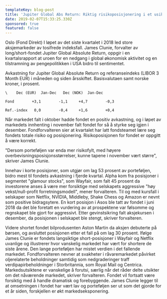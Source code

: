```yaml
---
templateKey: blog-post
title: 'Jupiter Global Abs Return: Riktig risikoposisjonering i et usikkert marked'
date: 2019-02-07T15:33:25.330Z
sponsored: true
featured: false
---
```

Oslo (Fond Direkt) I løpet av det siste kvartalet i 2018 led store aksjemarkeder av tosifrede indeksfall. James Clunie, forvalter av long/short-fondet Jupiter Global Absolute Return, oppgir i en kvartalsrapport at uroen for en nedgang i global økonomisk aktivitet og en tilstramning av pengepolitikken i USA bidro til sentimentet.



Avkastning for Jupiter Global Absolute Return og referanseindeks (LIBOR 3 Month EUR) i måneden og siden årsskiftet. Basisvalutaen samt norske kroner, i prosent.


```
\    Dec (EUR)  Jan-Dec   Dec (NOK)  Jan-Dec            

Fond        +3,1        -1,1     +4,7        -0,3              

Ref.-index   0,0        -0,4     +1,6        +0,4            
```  

Når markedet falt i oktober hadde fondet en positiv avkastning, og i løpet av markedets innhenting i november falt fondet for så å styrke seg igjen i desember. Fondforvalteren sier at kvartalet har latt fondsteamet lære seg fondets totale risiko og posisjonering. Risikoposisjonen for fondet er oppgitt å være korrekt.



"Dersom porteføljen var enda mer risikofylt, med høyere overbevisningsposisjonsstørrelser, kunne tapene i november vært større", skriver James Clunie.



Innehav i korte posisjoner, som utgjør om lag 53 prosent av porteføljen, bidro mest til fondets avkastning i fjerde kvartal. Alpha kom fra posisjoner i segmentet "glamour stocks", som Wayfair, som falt 45 prosent da investorene anses å være mer forsiktige med selskapets aggressive "høy vekst/null-profit forretningsmodell", mener forvalteren. Til og med kursfall i selskaper som Netflix, NVIDIA, Middleby, Shake Chess og Amazon er nevnt som positive bidragsytere. En kort posisjon i Asos ble tatt av fondet i juni 2018 da det ble foretatt en vurdering av at prospektene var følsomme og regnskapet ble gjort for aggressivt. Etter gevinstsikring falt aksjekursen i desember, da posisjonen i selskapet ble stengt, skriver forvalteren.



Videre shortet fondet bilprodusenten Aston Martin da aksjen debuterte på børsen, og avsluttet posisjonen etter et fall på om lag 30 prosent. Ifølge James Clunie er fondets langsiktige short-posisjoner i Wayfair og Netflix uvanlige og illustrerer hvor vanskelig markedet har vært for shortere de siste årene. Den lange porteføljen har mistet verdien i det fallende markedet. Fondforvalteren nevner at svakheter i råvaremarkedet påvirket oljerelaterte beholdninger samtidig som nedgraderinger traff verdipapirbeholdninger i Storbritannia, som Royal Mail og Centrica. Markedsutsiktene er vanskelige å forutsi, særlig når det råder delte utsikter om det nåværende markedet, skriver forvalteren. Fondet vil fortsatt være forsiktig med å handle dramatisk og forebyggende. James Clunie legger til at omsetningen i fondet har vært lav og porteføljen ser ut som det gjorde for et år siden, forskjellen er økt markedseksponering.
